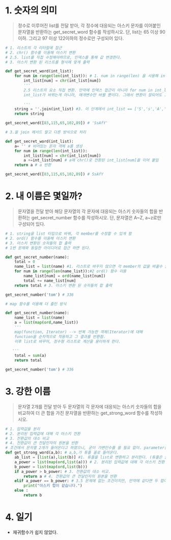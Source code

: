 # 1. 숫자의 의미

> 정수로 이루어진 list를 전달 받아, 각 정수에 대응되는 아스키 문자를 이어붙인 문자열을 반환하는 get_secret_word 함수를 작성하시오. 단, list는 65 이상 90 이하. 그리고 97 이상 122이하의 정수로만 구성되어 있다.

```python
# 1. 리스트의 각 리터럴에 접근
# 2. chr() 함수를 이용해 아스키 변환
# 2.5. list를 직접 수정해야하므로, 인덱스를 통해 값 변경한다.
# 3. 아스키 변환 된 리스트를 형식에 맞게 출력

def get_secret_word(int_list): 
    for num in range(len(int_list)): # 1. num in range(len) 을 사용해 int_list의 각 인덱스를 지칭할 수 있게 됨
        int_list[num] = chr(int_list[num])
        '''
        2.5 리스트의 요소 직접 변환. 만약에 인덱스 접근이 아니라 for num in int_list를 사용했다면, num = chr(num)을 하더라도, 
        int_list가 바뀌는게 아니라, 매개변수만 바뀔 뿐이다. 그래서 변환이 잘되어도 그 값이 return 되지는 않는다.
        
        '''
    string = ''.join(int_list) #3. 이 단계에서 int_list == ['S','s','A','f','Y']이다. .join() 메서드를 이용해 형식을 변경한다.
    return string
```

```python
get_secret_word([83,115,65,102,89]) # 'SsAfY'
```

```python
# 3.을 join 메서드 말고 다른 방식으로 처리

def get_secret_word(int_list):
    a= '' # 비어있는 문자 객체 a를 생성
    for num in range(len(int_list)): 
        int_list[num] = chr(int_list[num])
        a +=int_list[num] # a에 chr()로 전환된 int_list[num]을 이어 붙임
    return a # a 반환

```

``` python
get_secret_word([83,115,65,102,89]) # SsAfY
```



# 2. 내 이름은 몇일까?

> 문자열을 전달 받아 해당 문자열의 각 문자에 대응되는 아스키 숫자들의 합을 반환하는 get_secret_number 함수를 작성하시오. 단, 문자열은 A~Z, a~z로만 구성되어 있다.

```python
# 1. string을 list 타입으로 바꿔, 각 member를 수정할 수 있게 함
# 2. ord() 함수를 이용해 아스키 변환
# 3. 아스키 변환된 숫자들의 합 출력
# 1번 문제와 동일한 아이디어로 접근 하면 된다.

def get_secret_number(name):
    total = 0
    name_list = list(name) #1. 리스트로 바꾸지 않으면 각 member의 값을 바꿀수 없다.// (A -->65) 이게 안된다는 뜻
    for num in range(len(name_list)):#2 ord() 함수 이용
        name_list[num] = ord(name_list[num])
        total += name_list[num]
    return total # 3. 아스키 변환 된 숫자들의 합 출력

```

```python
get_secret_number('tom') # 336
```



```python
# map 함수를 이용해 더 줄인 방식

def get_secret_number(name):
    name_list = list(name) 
    a = list(map(ord,name_list)) 
    '''
    map(function, Iterator) --> 반복 가능한 객체(Iterator)에 대해 
    function을 순차적으로 적용하고 그 결과를 반환함. 
    이후 list로 바꾸어, 정수형 리스트로 계산을 용이하게 한다.
   
   '''
    total = sum(a)
    return total
```

```python
get_secret_number('tom') # 336
```



# 3. 강한 이름

> 문자열 2개를 전달 받아 두 문자열의 각 문자에 대응되는 아스키 숫자들의 합을 비교하여 더 큰 합을 가진 문자열을 반환하는 get_strong_word 함수를 작성하시오.

```python
# 1. 입력값을 분리
# 2. 분리된 입력값에 대해 각 아스키 전환
# 3. 전환값의 대소 비교
# 4. 전환값이 큰 전달인자의 원본을 반환
# 조건에서 문자열 2개가 들어온다고 하였으니, 굳이 가변인수를 쓸 필요 없이. parameter를 2개 만들면 된다.
def get_strong_word(a,b): # a,b,가 튜플 꼴로 들어온다.
    ab_list = [list(a),list(b)] #1. 튜플을 list로 변환하고 분리한다. (튜플은 immutable 해서 일부 수정이 안되기 때문에 list로 변환한다.)
    a_power = list(map(ord,list(a))) # 2. 분리된 입력값에 대해 각 아스키 전환 (2번 문제와 같은 코드)
    b_power = list(map(ord,list(b)))
    if a_power > b_power: # 3. 전환값의 대소 비교.
        return a # 4. 전환값의 큰 전달인자의 원본을 반환
    elif a_power == b_power: # 3.5 문제에 없는 조건이지만, 만약에 같다면 두 합이 같다고 알려준다.
        print("아스키 합이 같습니다.")
    else :
        return b


```





# 4. 일기

* 재귀함수가 쉽지 않았다.